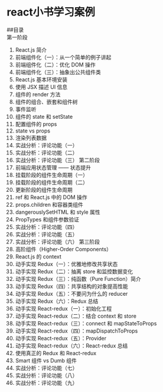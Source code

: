 # react小书学习案例

##目录  
第一阶段
1. React.js 简介
2. 前端组件化（一）：从一个简单的例子讲起
3. 前端组件化（二）：优化 DOM 操作
4. 前端组件化（三）：抽象出公共组件类
5. React.js 基本环境安装
6. 使用 JSX 描述 UI 信息
7. 组件的 render 方法
8. 组件的组合、嵌套和组件树
9. 事件监听
10. 组件的 state 和 setState
11. 配置组件的 props
12. state vs props
13. 渲染列表数据
14. 实战分析：评论功能（一）
15. 实战分析：评论功能（二）
16. 实战分析：评论功能（三）
第二阶段
17. 前端应用状态管理 —— 状态提升
18. 挂载阶段的组件生命周期（一）
19. 挂载阶段的组件生命周期（二）
20. 更新阶段的组件生命周期
21. ref 和 React.js 中的 DOM 操作
22. props.children 和容器类组件
23. dangerouslySetHTML 和 style 属性
24. PropTypes 和组件参数验证
25. 实战分析：评论功能（四）
26. 实战分析：评论功能（五）
27. 实战分析：评论功能（六）
第三阶段
28. 高阶组件（Higher-Order Components）
29. React.js 的 context
30. 动手实现 Redux（一）：优雅地修改共享状态
31. 动手实现 Redux（二）：抽离 store 和监控数据变化
32. 动手实现 Redux（三）：纯函数（Pure Function）简介
33. 动手实现 Redux（四）：共享结构的对象提高性能
34. 动手实现 Redux（五）：不要问为什么的 reducer
35. 动手实现 Redux（六）：Redux 总结
36. 动手实现 React-redux（一）：初始化工程
37. 动手实现 React-redux（二）：结合 context 和 store
38. 动手实现 React-redux（三）：connect 和 mapStateToProps
39. 动手实现 React-redux（四）：mapDispatchToProps
40. 动手实现 React-redux（五）：Provider
41. 动手实现 React-redux（六）：React-redux 总结
42. 使用真正的 Redux 和 React-redux
43. Smart 组件 vs Dumb 组件
44. 实战分析：评论功能（七）
45. 实战分析：评论功能（八）
46. 实战分析：评论功能（九）